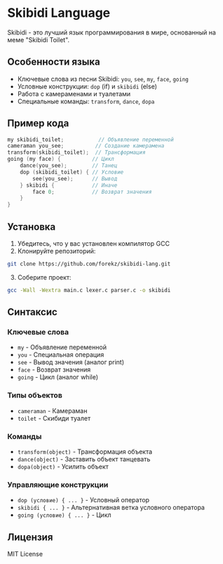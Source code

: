 # Skibidi Language

Skibidi - это лучший язык программирования в мире, основанный на меме "Skibidi Toilet".

## Особенности языка

- Ключевые слова из песни Skibidi: `you`, `see`, `my`, `face`, `going`
- Условные конструкции: `dop` (if) и `skibidi` (else)
- Работа с камераменами и туалетами
- Специальные команды: `transform`, `dance`, `dopa`

## Пример кода

```c
my skibidi_toilet;           // Объявление переменной
cameraman you_see;          // Создание камерамена
transform(skibidi_toilet);  // Трансформация
going (my face) {          // Цикл
    dance(you_see);        // Танец
    dop (skibidi_toilet) { // Условие
        see(you_see);      // Вывод
    } skibidi {            // Иначе
        face 0;            // Возврат значения
    }
}
```

## Установка

1. Убедитесь, что у вас установлен компилятор GCC
2. Клонируйте репозиторий:
```bash
git clone https://github.com/forekz/skibidi-lang.git
```
3. Соберите проект:
```bash
gcc -Wall -Wextra main.c lexer.c parser.c -o skibidi
```

## Синтаксис

### Ключевые слова
- `my` - Объявление переменной
- `you` - Специальная операция
- `see` - Вывод значения (аналог print)
- `face` - Возврат значения
- `going` - Цикл (аналог while)

### Типы объектов
- `cameraman` - Камераман
- `toilet` - Скибиди туалет

### Команды
- `transform(object)` - Трансформация объекта
- `dance(object)` - Заставить объект танцевать
- `dopa(object)` - Усилить объект

### Управляющие конструкции
- `dop (условие) { ... }` - Условный оператор
- `skibidi { ... }` - Альтернативная ветка условного оператора
- `going (условие) { ... }` - Цикл

## Лицензия

MIT License 